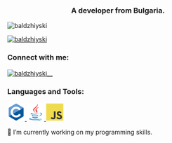
<h3 align="center">A developer from Bulgaria.</h3>

<p align="left"> <img src="https://komarev.com/ghpvc/?username=baldzhiyski&label=Profile%20views&color=0e75b6&style=flat" alt="baldzhiyski" /> </p>

<p align="left"> <a href="https://github.com/ryo-ma/github-profile-trophy"><img src="https://github-profile-trophy.vercel.app/?username=baldzhiyski" alt="baldzhiyski" /></a> </p>

<h3 align="left">Connect with me:</h3>
<p align="left">
<a href="https://instagram.com/baldzhiyski__" target="blank"><img align="center" src="https://raw.githubusercontent.com/rahuldkjain/github-profile-readme-generator/master/src/images/icons/Social/instagram.svg" alt="baldzhiyski__" height="30" width="40" /></a>
</p>

<h3 align="left">Languages and Tools:</h3>
<p align="left"> <a href="https://www.cprogramming.com/" target="_blank" rel="noreferrer"> <img src="https://raw.githubusercontent.com/devicons/devicon/master/icons/c/c-original.svg" alt="c" width="40" height="40"/> </a> <a href="https://www.java.com" target="_blank" rel="noreferrer"> <img src="https://raw.githubusercontent.com/devicons/devicon/master/icons/java/java-original.svg" alt="java" width="40" height="40"/> </a> <a href="https://developer.mozilla.org/en-US/docs/Web/JavaScript" target="_blank" rel="noreferrer"> <img src="https://raw.githubusercontent.com/devicons/devicon/master/icons/javascript/javascript-original.svg" alt="javascript" width="40" height="40"/> </a> </p>

 🔭 I’m currently working on my programming skills.
<h3 I’m currently studying Software Engineering at ![2-00635935](https://github.com/baldzhiyski/baldzhiyski/assets/143875511/2d075ebe-1174-4be4-9f96-1f31b9488e7a).</h3>
